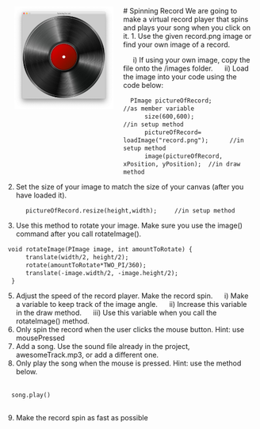 
 <div id="moduleIndex">
  # Spinning Record
  <img align="left" alt="" src="./spinningRecord.png" style="width: 200.00px; height: 207.00px;  margin: 0px 20px" title=""/>
  We are going to make a virtual record player that spins and plays your song when you click on it.
  1. Use the given record.png image or find your own image of a record.

     i) If using your own image, copy the file onto the /images folder.
     ii) Load the image into your code using the code below:
  ```
	PImage pictureOfRecord;                        //as member variable
        size(600,600);                                 //in setup method
        pictureOfRecord= loadImage("record.png");      //in setup method
        image(pictureOfRecord, xPosition, yPosition);  //in draw method
```
  2. Set the size of your image to match the size of your canvas (after you have loaded it).
  ```
        pictureOfRecord.resize(height,width);     //in setup method
```
  3. Use this method to rotate your image. Make sure you use the image() command after you call rotateImage().
  ```
   void rotateImage(PImage image, int amountToRotate) {
        translate(width/2, height/2);
        rotate(amountToRotate*TWO_PI/360);
        translate(-image.width/2, -image.height/2);
    }
```
  5. Adjust the speed of the record player. Make the record spin.
     i) Make a variable to keep track of the image angle.
     ii) Increase this variable in the draw method.
     iii) Use this variable when you call the rotateImage() method.
  6. Only spin the record when the user clicks the mouse button. Hint: use mousePressed
  7. Add a song.  Use the sound file already in the project, awesomeTrack.mp3, or add a different one.
  8. Only play the song when the mouse is pressed. Hint: use the method below.
  ```

    song.play()
    
```
  9. Make the record spin as fast as possible
 </div>

